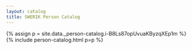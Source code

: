 ```yaml
---
layout: catalog
title: SWERIK Person Catalog
---
```

{% assign p = site.data._person-catalog.i-B8Ls87opUvuaKByzqXEp1m %}
{% include person-catalog.html p=p %}

